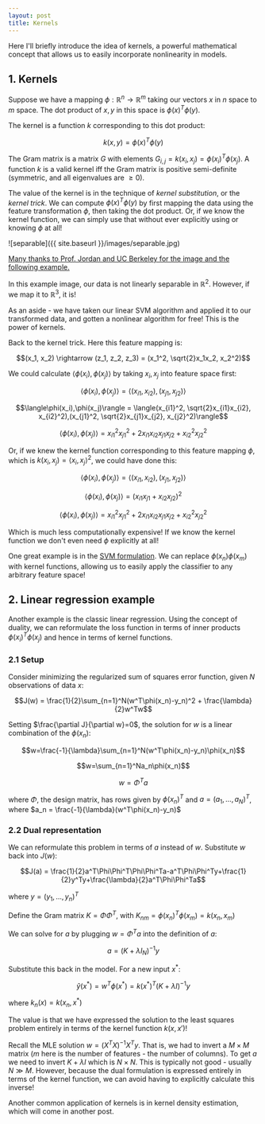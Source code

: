 ```yaml
---
layout: post
title: Kernels
---
```


Here I'll briefly introduce the idea of kernels, a powerful mathematical concept that allows us to easily incorporate nonlinearity in models.

## 1. Kernels

Suppose we have a mapping $\phi : \mathbb{R}^n \rightarrow \mathbb{R}^m$ taking our vectors $x$ in $n$ space to $m$ space. The dot product of $x, y$ in this space is $\phi(x)^T\phi(y)$.

The kernel is a function $k$ corresponding to this dot product:

$$k(x, y) = \phi(x)^T\phi(y)$$

The Gram matrix is a matrix $G$ with elements $G_{i,j} = k(x_i, x_j) = \phi(x_i)^T\phi(x_j)$. A function $k$ is a valid kernel iff the Gram matrix is positive semi-definite (symmetric, and all eigenvalues are $\geq 0$).

The value of the kernel is in the technique of *kernel substitution*, or the *kernel trick*. We can compute $\phi(x)^T\phi(y)$ by first mapping the data using the feature transformation $\phi$, then taking the dot product. Or, if we know the kernel function, we can simply use that without ever explicitly using or knowing $\phi$ at all! 

![separable]({{ site.baseurl }}/images/separable.jpg)

[Many thanks to Prof. Jordan and UC Berkeley for the image and the following example.](https://people.eecs.berkeley.edu/~jordan/courses/281B-spring04/lectures/lec3.pdf)

In this example image, our data is not linearly separable in $\mathbb{R}^2$. However, if we map it to $\mathbb{R}^3$, it is! 

As an aside - we have taken our linear SVM algorithm and applied it to our transformed data, and gotten a nonlinear algorithm for free! This is the power of kernels.

Back to the kernel trick. Here this feature mapping is:

$$(x_1, x_2) \rightarrow (z_1, z_2, z_3) = (x_1^2, \sqrt{2}x_1x_2, x_2^2)$$

We could calculate $\langle\phi(x_i),\phi(x_j)\rangle$ by taking $x_i, x_j$ into feature space first:

$$\langle\phi(x_i),\phi(x_j)\rangle = \langle(x_{i1}, x_{i2}),(x_{j1}, x_{j2})\rangle$$

$$\langle\phi(x_i),\phi(x_j)\rangle = \langle(x_{i1}^2, \sqrt{2}x_{i1}x_{i2}, x_{i2}^2),(x_{j1}^2, \sqrt{2}x_{j1}x_{j2}, x_{j2}^2)\rangle$$

$$\langle\phi(x_i),\phi(x_j)\rangle = x_{i1}^2x_{j1}^2 + 2x_{i1}x_{i2}x_{j1}x_{j2} + x_{i2}^2x_{j2}^2 $$

Or, if we knew the kernel function corresponding to this feature mapping $\phi$, which is $k(x_i, x_j) = \langle x_i, x_j \rangle^2$, we could have done this:

$$\langle\phi(x_i),\phi(x_j)\rangle = \langle(x_{i1}, x_{i2}),(x_{j1}, x_{j2})\rangle$$

$$\langle\phi(x_i),\phi(x_j)\rangle = (x_{i1}x_{j1} + x_{i2}x_{j2})^2$$

$$\langle\phi(x_i),\phi(x_j)\rangle = x_{i1}^2x_{j1}^2 + 2x_{i1}x_{i2}x_{j1}x_{j2} + x_{i2}^2x_{j2}^2 $$

Which is much less computationally expensive! If we know the kernel function we don't even need $\phi$ explicitly at all!

One great example is in the [SVM formulation](https://bllguo.github.io/Support-vector-machines/). We can replace $\phi(x_n)\phi(x_m)$ with kernel functions, allowing us to easily apply the classifier to any arbitrary feature space! 

## 2. Linear regression example

Another example is the classic linear regression. Using the concept of duality, we can reformulate the loss function in terms of inner products $\phi(x_i)^T\phi(x_j)$ and hence in terms of kernel functions.

### 2.1 Setup

Consider minimizing the regularized sum of squares error function, given $N$ observations of data $x$:

$$J(w) = \frac{1}{2}\sum_{n=1}^N(w^T\phi(x_n)-y_n)^2 + \frac{\lambda}{2}w^Tw$$

Setting $\frac{\partial J}{\partial w}=0$, the solution for $w$ is a linear combination of the $\phi(x_n)$:

$$w=\frac{-1}{\lambda}\sum_{n=1}^N(w^T\phi(x_n)-y_n)\phi(x_n)$$

$$w=\sum_{n=1}^Na_n\phi(x_n)$$

$$w=\Phi^Ta$$

where $\Phi$, the design matrix, has rows given by $\phi(x_n)^T$
and $a=(a_1, ..., a_N)^T$, where $a_n = \frac{-1}{\lambda}(w^T\phi(x_n)-y_n)$

### 2.2 Dual representation

We can reformulate this problem in terms of $a$ instead of $w$. Substitute $w$ back into $J(w)$:

$$J(a) = \frac{1}{2}a^T\Phi\Phi^T\Phi\Phi^Ta-a^T\Phi\Phi^Ty+\frac{1}{2}y^Ty+\frac{\lambda}{2}a^T\Phi\Phi^Ta$$

where $y=(y_1, ..., y_n)^T$ 

Define the Gram matrix $K=\Phi\Phi^T$, with $K_{nm}=\phi(x_n)^T\phi(x_m)=k(x_n, x_m)$

We can solve for $a$ by plugging $w=\Phi^Ta$ into the definition of $a$:

$$a=(K+\lambda I_N)^{-1}y$$

Substitute this back in the model. For a new input $x^*$: 

$$\hat{y}(x^*) = w^T\phi(x^*) = k(x^*)^T(K+\lambda I)^{-1}y$$

where $k_n(x) = k(x_n, x^*)$

The value is that we have expressed the solution to the least squares problem entirely in terms of the kernel function $k(x, x')$!

Recall the MLE solution $w=(X^TX)^{-1}X^Ty$. That is, we had to invert a $M\times M$ matrix ($m$ here is the number of features - the number of columns). To get $a$ we need to invert $K + \lambda I$ which is $N\times N$. This is typically not good - usually $N \gg M$. However, because the dual formulation is expressed entirely in terms of the kernel function, we can avoid having to explicitly calculate this inverse!

Another common application of kernels is in kernel density estimation, which will come in another post.